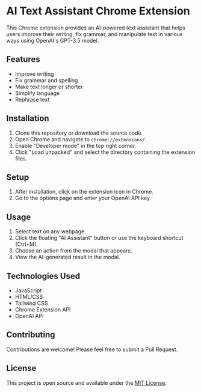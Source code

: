 # AI Text Assistant Chrome Extension

This Chrome extension provides an AI-powered text assistant that helps users improve their writing, fix grammar, and manipulate text in various ways using OpenAI's GPT-3.5 model.

## Features

- Improve writing
- Fix grammar and spelling
- Make text longer or shorter
- Simplify language
- Rephrase text

## Installation

1. Clone this repository or download the source code.
2. Open Chrome and navigate to `chrome://extensions/`.
3. Enable "Developer mode" in the top right corner.
4. Click "Load unpacked" and select the directory containing the extension files.

## Setup

1. After installation, click on the extension icon in Chrome.
2. Go to the options page and enter your OpenAI API key.

## Usage

1. Select text on any webpage.
2. Click the floating "AI Assistant" button or use the keyboard shortcut (Ctrl+M).
3. Choose an action from the modal that appears.
4. View the AI-generated result in the modal.

## Technologies Used

- JavaScript
- HTML/CSS
- Tailwind CSS
- Chrome Extension API
- OpenAI API

## Contributing

Contributions are welcome! Please feel free to submit a Pull Request.

## License

This project is open source and available under the [MIT License](LICENSE).
